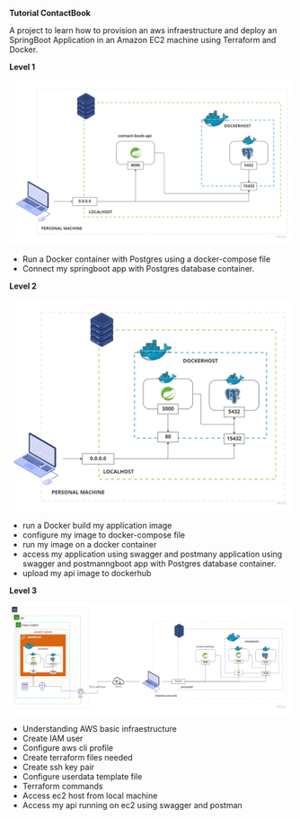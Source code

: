 **Tutorial ContactBook**

A project to learn how to provision an aws infraestructure and deploy an SpringBoot
Application in an Amazon EC2 machine using Terraform and Docker.

**Level 1**

<img src=diagram/tutorial-diagram-level-1.jpg>

- Run a Docker container with Postgres using a docker-compose file
- Connect my springboot app with Postgres database container.

**Level 2**

<img src=diagram/tutorial-diagram-level-2.jpg>

- run a Docker build my application image
- configure my image to docker-compose file
- run my image on a docker container
- access my application using swagger and postmany application using swagger and postmanngboot app with Postgres database container.
- upload my api image to dockerhub
  
**Level 3**

<img src=diagram/tutorial-diagram-level-3.jpg>

- Understanding AWS basic infraestructure
- Create IAM user
- Configure aws cli profile
- Create terraform files needed
- Create ssh key pair
- Configure userdata template file
- Terraform commands
- Access ec2 host from local machine
- Access my api running on ec2 using swagger and postman